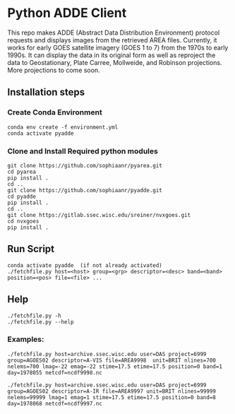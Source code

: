 # Python ADDE Client

This repo makes ADDE (Abstract Data Distribution Environment) protocol requests and displays images from the retrieved AREA files. Currently, it works for early GOES satellite imagery (GOES 1 to 7) from the 1970s to early 1990s. It can display the data in its original form as well as reproject the data to Geostationary, Plate Carree, Mollweide, and Robinson projections. More projections to come soon.

## Installation steps 

### Create Conda Environment

```
conda env create -f environment.yml
conda activate pyadde

```

### Clone and Install Required python modules

```
git clone https://github.com/sophiaanr/pyarea.git
cd pyarea
pip install .
cd ..
git clone https://github.com/sophiaanr/pyadde.git
cd pyadde
pip install .
cd ..
git clone https://gitlab.ssec.wisc.edu/sreiner/nvxgoes.git
cd nvxgoes
pip install .

```

## Run Script

```
conda activate pyadde  (if not already activated)
./fetchfile.py host=<host> group=<grp> descriptor=<desc> band=<band> position=<pos> file=<file> ...

```

## Help

```
./fetchfile.py -h
./fetchfile.py --help

```

### Examples:
`./fetchfile.py host=archive.ssec.wisc.edu user=DAS project=6999 group=AGOES02 descriptor=A-VIS file=AREA9998  unit=BRIT nlines=700 nelems=700 lmag=-22 emag=-22 stime=17.5 etime=17.5 position=0 band=1 day=1978055 netcdf=ncdf9998.nc`


`./fetchfile.py host=archive.ssec.wisc.edu user=DAS project=6999 group=AGOES02 descriptor=A-IR file=AREA9997 unit=BRIT nlines=99999 nelems=99999 lmag=1 emag=1 stime=17.5 etime=17.5 position=0 band=8 day=1978068 netcdf=ncdf9997.nc`
